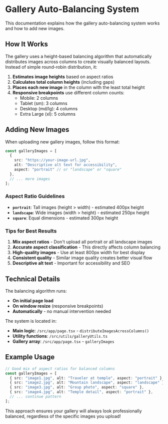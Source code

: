 # Gallery Auto-Balancing System

This documentation explains how the gallery auto-balancing system works and how to add new images.

## How It Works

The gallery uses a height-based balancing algorithm that automatically distributes images across columns to create visually balanced layouts. Instead of simple round-robin distribution, it:

1. **Estimates image heights** based on aspect ratios
2. **Calculates total column heights** (including gaps)
3. **Places each new image** in the column with the least total height
4. **Responsive breakpoints** use different column counts:
   - Mobile: 2 columns
   - Tablet (sm): 3 columns
   - Desktop (md/lg): 4 columns
   - Extra Large (xl): 5 columns

## Adding New Images

When uploading new gallery images, follow this format:

```typescript
const galleryImages = [
  {
    src: "https://your-image-url.jpg",
    alt: "Descriptive alt text for accessibility",
    aspect: "portrait" // or "landscape" or "square"
  },
  // ... more images
];
```

### Aspect Ratio Guidelines

- **`portrait`**: Tall images (height > width) - estimated 400px height
- **`landscape`**: Wide images (width > height) - estimated 250px height
- **`square`**: Equal dimensions - estimated 300px height

### Tips for Best Results

1. **Mix aspect ratios** - Don't upload all portrait or all landscape images
2. **Accurate aspect classification** - This directly affects column balancing
3. **High-quality images** - Use at least 800px width for best display
4. **Consistent quality** - Similar image quality creates better visual flow
5. **Descriptive alt text** - Important for accessibility and SEO

## Technical Details

The balancing algorithm runs:
- **On initial page load**
- **On window resize** (responsive breakpoints)
- **Automatically** - no manual intervention needed

The system is located in:
- **Main logic**: `/src/app/page.tsx` - `distributeImagesAcrossColumns()`
- **Utility functions**: `/src/utils/galleryUtils.ts`
- **Gallery array**: `/src/app/page.tsx` - `galleryImages`

## Example Usage

```typescript
// Good mix of aspect ratios for balanced columns
const galleryImages = [
  { src: "image1.jpg", alt: "Traveler at temple", aspect: "portrait" },
  { src: "image2.jpg", alt: "Mountain landscape", aspect: "landscape" },
  { src: "image3.jpg", alt: "Group photo", aspect: "square" },
  { src: "image4.jpg", alt: "Temple detail", aspect: "portrait" },
  // ... continue pattern
];
```

This approach ensures your gallery will always look professionally balanced, regardless of the specific images you upload!
